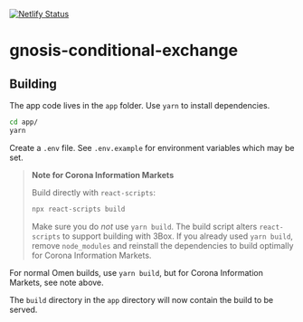 [![Netlify Status](https://api.netlify.com/api/v1/badges/2da38309-7dbe-43bb-bb2a-ba3186bc3556/deploy-status)](https://app.netlify.com/sites/conditional/deploys)

# gnosis-conditional-exchange

## Building

The app code lives in the `app` folder. Use `yarn` to install dependencies.

```bash
cd app/
yarn
```

Create a `.env` file. See `.env.example` for environment variables which may be set.

> **Note for Corona Information Markets**
>
> Build directly with `react-scripts`:
>
> ```bash
> npx react-scripts build
> ```
>
> Make sure you do *not* use `yarn build`. The build script alters `react-scripts` to support building with 3Box. If you already used `yarn build`, remove `node_modules` and reinstall the dependencies to build optimally for Corona Information Markets.

For normal Omen builds, use `yarn build`, but for Corona Information Markets, see note above.

The `build` directory in the `app` directory will now contain the build to be served.
